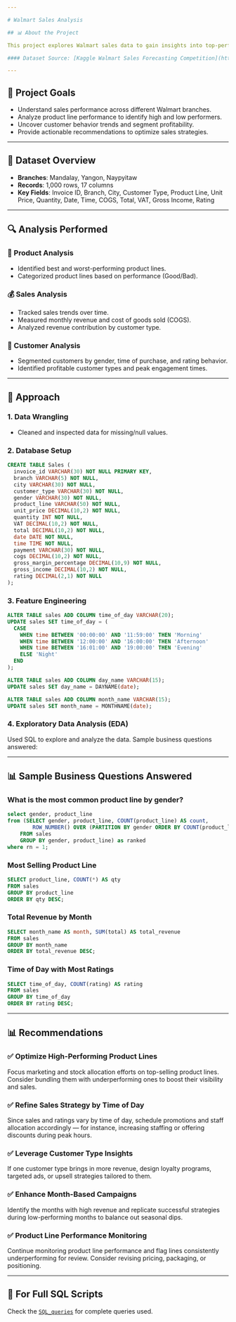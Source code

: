 ```yaml
---

# Walmart Sales Analysis

## 📊 About the Project

This project explores Walmart sales data to gain insights into top-performing branches and products, sales trends, and customer behavior. The objective is to identify how sales strategies can be improved and optimized for better performance.

#### Dataset Source: [Kaggle Walmart Sales Forecasting Competition](https://www.kaggle.com/competitions/walmart-sales-forecasting)

---
```


## 🎯 Project Goals

* Understand sales performance across different Walmart branches.
* Analyze product line performance to identify high and low performers.
* Uncover customer behavior trends and segment profitability.
* Provide actionable recommendations to optimize sales strategies.

---

## 📂 Dataset Overview

* **Branches**: Mandalay, Yangon, Naypyitaw
* **Records**: 1,000 rows, 17 columns
* **Key Fields**: Invoice ID, Branch, City, Customer Type, Product Line, Unit Price, Quantity, Date, Time, COGS, Total, VAT, Gross Income, Rating

---

## 🔍 Analysis Performed

### 🏣 Product Analysis

* Identified best and worst-performing product lines.
* Categorized product lines based on performance (Good/Bad).

### 💰 Sales Analysis

* Tracked sales trends over time.
* Measured monthly revenue and cost of goods sold (COGS).
* Analyzed revenue contribution by customer type.

### 👥 Customer Analysis

* Segmented customers by gender, time of purchase, and rating behavior.
* Identified profitable customer types and peak engagement times.

---

## 🧰 Approach

### 1. **Data Wrangling**

* Cleaned and inspected data for missing/null values.

### 2. **Database Setup**

```sql
CREATE TABLE Sales (
  invoice_id VARCHAR(30) NOT NULL PRIMARY KEY,
  branch VARCHAR(5) NOT NULL,
  city VARCHAR(30) NOT NULL,
  customer_type VARCHAR(30) NOT NULL,
  gender VARCHAR(30) NOT NULL,
  product_line VARCHAR(50) NOT NULL,
  unit_price DECIMAL(10,2) NOT NULL,
  quantity INT NOT NULL,
  VAT DECIMAL(10,2) NOT NULL,
  total DECIMAL(10,2) NOT NULL,
  date DATE NOT NULL,
  time TIME NOT NULL,
  payment VARCHAR(30) NOT NULL,
  cogs DECIMAL(10,2) NOT NULL,
  gross_margin_percentage DECIMAL(10,9) NOT NULL,
  gross_income DECIMAL(10,2) NOT NULL,
  rating DECIMAL(2,1) NOT NULL
);
```

### 3. **Feature Engineering**

```sql
ALTER TABLE sales ADD COLUMN time_of_day VARCHAR(20);
UPDATE sales SET time_of_day = (
  CASE
    WHEN time BETWEEN '00:00:00' AND '11:59:00' THEN 'Morning'
    WHEN time BETWEEN '12:00:00' AND '16:00:00' THEN 'Afternoon'
    WHEN time BETWEEN '16:01:00' AND '19:00:00' THEN 'Evening'
    ELSE 'Night'
  END
);

ALTER TABLE sales ADD COLUMN day_name VARCHAR(15);
UPDATE sales SET day_name = DAYNAME(date);

ALTER TABLE sales ADD COLUMN month_name VARCHAR(15);
UPDATE sales SET month_name = MONTHNAME(date);
```

### 4. **Exploratory Data Analysis (EDA)**

Used SQL to explore and analyze the data. Sample business questions answered:

---

## 📊 Sample Business Questions Answered

### What is the most common product line by gender?

```sql
select gender, product_line
from (SELECT gender, product_line, COUNT(product_line) AS count,
        ROW_NUMBER() OVER (PARTITION BY gender ORDER BY COUNT(product_line) DESC) AS rn
    FROM sales
    GROUP BY gender, product_line) as ranked
where rn = 1;
```

### Most Selling Product Line

```sql
SELECT product_line, COUNT(*) AS qty
FROM sales
GROUP BY product_line
ORDER BY qty DESC;
```

### Total Revenue by Month

```sql
SELECT month_name AS month, SUM(total) AS total_revenue
FROM sales
GROUP BY month_name
ORDER BY total_revenue DESC;
```

### Time of Day with Most Ratings

```sql
SELECT time_of_day, COUNT(rating) AS rating
FROM sales
GROUP BY time_of_day
ORDER BY rating DESC;
```

---

## 📊 Recommendations

### ✅ Optimize High-Performing Product Lines

Focus marketing and stock allocation efforts on top-selling product lines. Consider bundling them with underperforming ones to boost their visibility and sales.

### ✅ Refine Sales Strategy by Time of Day

Since sales and ratings vary by time of day, schedule promotions and staff allocation accordingly — for instance, increasing staffing or offering discounts during peak hours.

### ✅ Leverage Customer Type Insights

If one customer type brings in more revenue, design loyalty programs, targeted ads, or upsell strategies tailored to them.

### ✅ Enhance Month-Based Campaigns

Identify the months with high revenue and replicate successful strategies during low-performing months to balance out seasonal dips.

### ✅ Product Line Performance Monitoring

Continue monitoring product line performance and flag lines consistently underperforming for review. Consider revising pricing, packaging, or positioning.

---

## 💾 For Full SQL Scripts

Check the [`SQL_queries`](Walmart.sql)  for complete queries used.




